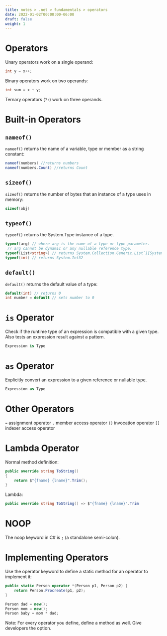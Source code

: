 ```yaml
---
title: notes > .net > fundamentals > operators
date: 2022-01-02T00:00:00-06:00
draft: false
weight: 1
---
```


# Operators
Unary operators work on a single operand:
```cs
int y = x++;
```

Binary operators work on two operands:
```cs
int sum = x + y;
```

Ternary operators (`?:`) work on three operands.

# Built-in Operators
## `nameof()`
`nameof()` returns the name of a variable, type or member as a string constant:
```cs
nameof(numbers) //returns numbers
nameof(numbers.Count) //returns Count
```

## `sizeof()`
`sizeof()` returns the number of bytes that an instance of a type uses in memory:
```cs
sizeof(obj)
```

## `typeof()`
`typeof()` returns the System.Type instance of a type.
```cs
typeof(arg) // where arg is the name of a type or type parameter.
 // arg cannot be dynamic or any nullable reference type.
typeof(List<string>) // returns System.Collection.Generic.List`1[System.String]
typeof(int) // returns System.Int32
```

## `default()`
`default()` returns the default value of a type:
```cs
default(int) // returns 0
int number = default // sets number to 0
```

# `is` Operator
Check if the runtime type of an expression is compatible with a given type.
Also tests an expression result against a pattern.
```cs
Expression is Type
```

# `as` Operator
Explicitly convert an expression to a given reference or nullable type.
```cs
Expression as Type
```

# Other Operators
`=` assignment operator
`.` member access operator
`()` invocation operator
`[]` indexer access operator

# Lambda Operator
Normal method definition:
```cs
public override string ToString()
{
    return $"{fname} {lname}".Trim();
}
```

Lambda:
```cs
public override string ToString() => $"{fname} {lname}".Trim
```

# NOOP
The noop keyword in C# is `;` (a standalone semi-colon).

# Implementing Operators
Use the operator keyword to define a static method for an operator to implement it:
```cs
public static Person operator *(Person p1, Person p2) {
    return Person.Procreate(p1, p2);
}

Person dad = new();
Person mom = new();
Person baby = mom * dad;
```

Note: For every operator you define, define a method as well.  Give developers the option.
